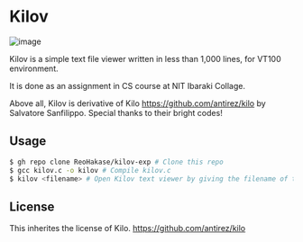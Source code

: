 # Kilov
![image](https://user-images.githubusercontent.com/16751535/204799654-0914c756-2092-4a2b-983d-e4447251a933.png)

Kilov is a simple text file viewer written in less than 1,000 lines, for VT100 environment.

It is done as an assignment in CS course at NIT Ibaraki Collage.

Above all, Kilov is derivative of Kilo https://github.com/antirez/kilo by Salvatore Sanfilippo.
Special thanks to their bright codes!

## Usage
```bash
$ gh repo clone ReoHakase/kilov-exp # Clone this repo
$ gcc kilov.c -o kilov # Compile kilov.c
$ kilov <filename> # Open Kilov text viewer by giving the filename of target
```

## License
This inherites the license of Kilo. https://github.com/antirez/kilo
